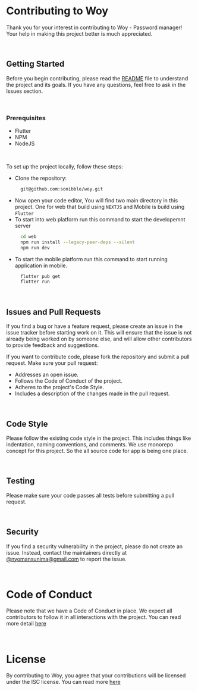 # Contributing to Woy

Thank you for your interest in contributing to Woy - Password manager! Your help in making this project better is much appreciated.

<br/>

## Getting Started

Before you begin contributing, please read the [README](README.md) file to understand the project and its goals. If you have any questions, feel free to ask in the Issues section.

<br/>

### Prerequisites

- Flutter
- NPM
- NodeJS

<br/>

To set up the project locally, follow these steps:

- Clone the repository:
  ```bash
    git@github.com:sonibble/woy.git
  ```
- Now open your code editor, You will find two main directory in this project. One for web that build using `NEXTJS` and Mobile is build using `Flutter`
- To start into web platform run this command to start the developemnt server
  ```bash
    cd web
    npm run install --legacy-peer-deps --silent
    npm run dev
  ```
- To start the mobile platform run this command to start running application in mobile.
  ```bash
    flutter pub get
    flutter run
  ```

<br/>

## Issues and Pull Requests

If you find a bug or have a feature request, please create an issue in the issue tracker before starting work on it. This will ensure that the issue is not already being worked on by someone else, and will allow other contributors to provide feedback and suggestions.

If you want to contribute code, please fork the repository and submit a pull request. Make sure your pull request:

- Addresses an open issue.
- Follows the Code of Conduct of the project.
- Adheres to the project's Code Style.
- Includes a description of the changes made in the pull request.

<br/>

## Code Style

Please follow the existing code style in the project. This includes things like indentation, naming conventions, and comments. We use monorepo concept for this project. So the all source code for app is being one place.

<br/>

## Testing

Please make sure your code passes all tests before submitting a pull request.

<br/>

## Security

If you find a security vulnerability in the project, please do not create an issue. Instead, contact the maintainers directly at [@nyomansunima@gmail.com](mailto:nyomansunima@gmail.com) to report the issue.

<br/>

# Code of Conduct

Please note that we have a Code of Conduct in place. We expect all contributors to follow it in all interactions with the project. You can read more detail [here](CODE_OF_CONDUCT.md)

<br/>

# License

By contributing to Woy, you agree that your contributions will be licensed under the ISC license. You can read more [here](LICENSE.md)
